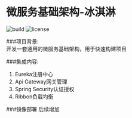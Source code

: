 # 微服务基础架构-冰淇淋
![build](https://img.shields.io/badge/build-passing-brightgreen) ![license](https://img.shields.io/badge/license-Apache%202.0-orange)  

###项目背景:  
开发一套通用的微服务基础架构，用于快速构建项目

###集成内容:
1. Eureka注册中心
2. Api Gateway网关管理
3. Spring Security认证授权
4. Ribbon负载均衡

###镜像部署
后续增加